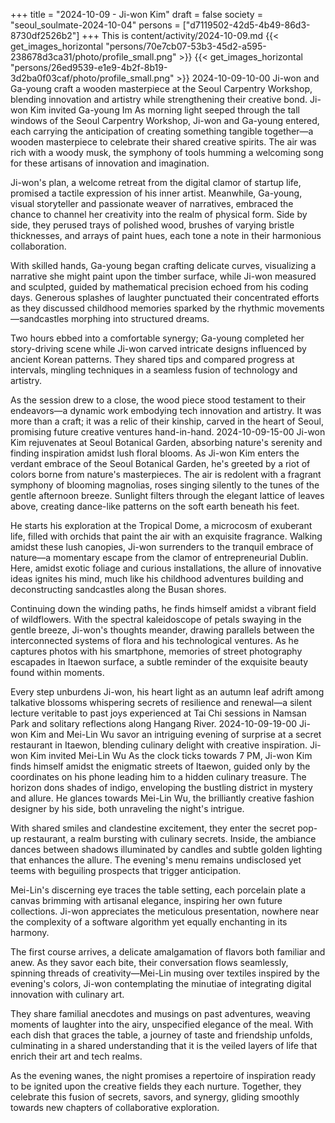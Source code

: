 +++
title = "2024-10-09 - Ji-won Kim"
draft = false
society = "seoul_soulmate-2024-10-04"
persons = ["d7119502-42d5-4b49-86d3-8730df2526b2"]
+++
This is content/activity/2024-10-09.md
{{< get_images_horizontal "persons/70e7cb07-53b3-45d2-a595-238678d3ca31/photo/profile_small.png" >}}
{{< get_images_horizontal "persons/26ed9539-e1e9-4b2f-8b19-3d2ba0f03caf/photo/profile_small.png" >}}
2024-10-09-10-00
Ji-won and Ga-young craft a wooden masterpiece at the Seoul Carpentry Workshop, blending innovation and artistry while strengthening their creative bond.
Ji-won Kim invited Ga-young Im
As morning light seeped through the tall windows of the Seoul Carpentry Workshop, Ji-won and Ga-young entered, each carrying the anticipation of creating something tangible together—a wooden masterpiece to celebrate their shared creative spirits. The air was rich with a woody musk, the symphony of tools humming a welcoming song for these artisans of innovation and imagination.

Ji-won's plan, a welcome retreat from the digital clamor of startup life, promised a tactile expression of his inner artist. Meanwhile, Ga-young, visual storyteller and passionate weaver of narratives, embraced the chance to channel her creativity into the realm of physical form. Side by side, they perused trays of polished wood, brushes of varying bristle thicknesses, and arrays of paint hues, each tone a note in their harmonious collaboration.

With skilled hands, Ga-young began crafting delicate curves, visualizing a narrative she might paint upon the timber surface, while Ji-won measured and sculpted, guided by mathematical precision echoed from his coding days. Generous splashes of laughter punctuated their concentrated efforts as they discussed childhood memories sparked by the rhythmic movements—sandcastles morphing into structured dreams.

Two hours ebbed into a comfortable synergy; Ga-young completed her story-driving scene while Ji-won carved intricate designs influenced by ancient Korean patterns. They shared tips and compared progress at intervals, mingling techniques in a seamless fusion of technology and artistry.

As the session drew to a close, the wood piece stood testament to their endeavors—a dynamic work embodying tech innovation and artistry. It was more than a craft; it was a relic of their kinship, carved in the heart of Seoul, promising future creative ventures hand-in-hand.
2024-10-09-15-00
Ji-won Kim rejuvenates at Seoul Botanical Garden, absorbing nature's serenity and finding inspiration amidst lush floral blooms.
As Ji-won Kim enters the verdant embrace of the Seoul Botanical Garden, he's greeted by a riot of colors borne from nature's masterpieces. The air is redolent with a fragrant symphony of blooming magnolias, roses singing silently to the tunes of the gentle afternoon breeze. Sunlight filters through the elegant lattice of leaves above, creating dance-like patterns on the soft earth beneath his feet.

He starts his exploration at the Tropical Dome, a microcosm of exuberant life, filled with orchids that paint the air with an exquisite fragrance. Walking amidst these lush canopies, Ji-won surrenders to the tranquil embrace of nature—a momentary escape from the clamor of entrepreneurial Dublin. Here, amidst exotic foliage and curious installations, the allure of innovative ideas ignites his mind, much like his childhood adventures building and deconstructing sandcastles along the Busan shores.

Continuing down the winding paths, he finds himself amidst a vibrant field of wildflowers. With the spectral kaleidoscope of petals swaying in the gentle breeze, Ji-won's thoughts meander, drawing parallels between the interconnected systems of flora and his technological ventures. As he captures photos with his smartphone, memories of street photography escapades in Itaewon surface, a subtle reminder of the exquisite beauty found within moments.

Every step unburdens Ji-won, his heart light as an autumn leaf adrift among talkative blossoms whispering secrets of resilience and renewal—a silent lecture veritable to past joys experienced at Tai Chi sessions in Namsan Park and solitary reflections along Hangang River.
2024-10-09-19-00
Ji-won Kim and Mei-Lin Wu savor an intriguing evening of surprise at a secret restaurant in Itaewon, blending culinary delight with creative inspiration.
Ji-won Kim invited Mei-Lin Wu
As the clock ticks towards 7 PM, Ji-won Kim finds himself amidst the enigmatic streets of Itaewon, guided only by the coordinates on his phone leading him to a hidden culinary treasure. The horizon dons shades of indigo, enveloping the bustling district in mystery and allure. He glances towards Mei-Lin Wu, the brilliantly creative fashion designer by his side, both unraveling the night's intrigue.

With shared smiles and clandestine excitement, they enter the secret pop-up restaurant, a realm bursting with culinary secrets. Inside, the ambiance dances between shadows illuminated by candles and subtle golden lighting that enhances the allure. The evening's menu remains undisclosed yet teems with beguiling prospects that trigger anticipation.

Mei-Lin's discerning eye traces the table setting, each porcelain plate a canvas brimming with artisanal elegance, inspiring her own future collections. Ji-won appreciates the meticulous presentation, nowhere near the complexity of a software algorithm yet equally enchanting in its harmony.

The first course arrives, a delicate amalgamation of flavors both familiar and anew. As they savor each bite, their conversation flows seamlessly, spinning threads of creativity—Mei-Lin musing over textiles inspired by the evening's colors, Ji-won contemplating the minutiae of integrating digital innovation with culinary art.

They share familial anecdotes and musings on past adventures, weaving moments of laughter into the airy, unspecified elegance of the meal. With each dish that graces the table, a journey of taste and friendship unfolds, culminating in a shared understanding that it is the veiled layers of life that enrich their art and tech realms.

As the evening wanes, the night promises a repertoire of inspiration ready to be ignited upon the creative fields they each nurture. Together, they celebrate this fusion of secrets, savors, and synergy, gliding smoothly towards new chapters of collaborative exploration.
